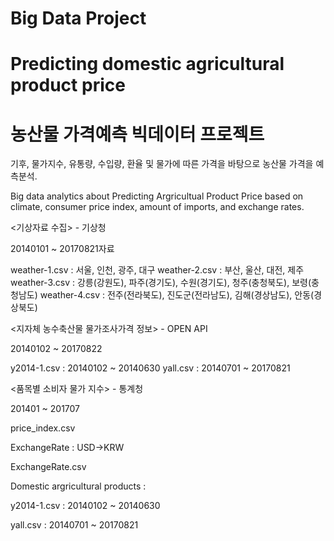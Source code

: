 # Big Data Project
# Predicting domestic agricultural product price

# 농산물 가격예측 빅데이터 프로젝트
기후, 물가지수, 유통량, 수입량, 환율 및 물가에 따른 가격을 바탕으로 농산물 가격을 예측분석. 

Big data analytics about Predicting Argricultual Product Price based on climate, consumer price index, amount of imports,
and exchange rates.

<기상자료 수집> - 기상청 

20140101 ~ 20170821자료

weather-1.csv : 서울, 인천, 광주, 대구
weather-2.csv : 부산, 울산, 대전, 제주
weather-3.csv : 강릉(강원도), 파주(경기도), 수원(경기도), 청주(충청북도), 보령(충청남도)
weather-4.csv : 전주(전라북도), 진도군(전라남도), 김해(경상남도), 안동(경상북도)


<지자체 농수축산물 물가조사가격 정보> - OPEN API

20140102 ~ 20170822

y2014-1.csv : 20140102 ~ 20140630
yall.csv : 20140701 ~ 20170821


<품목별 소비자 물가 지수> - 통계청

201401 ~ 201707

price_index.csv


<data>
  
ExchangeRate : USD->KRW

  ExchangeRate.csv
  
  
Domestic argricultural products : 

  y2014-1.csv : 20140102 ~ 20140630
  
  yall.csv : 20140701 ~ 20170821
